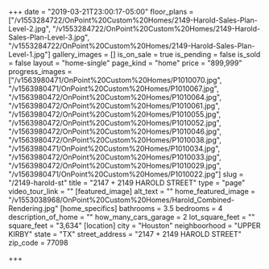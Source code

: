 +++
date = "2019-03-21T23:00:17-05:00"
floor_plans = ["/v1553284722/OnPoint%20Custom%20Homes/2149-Harold-Sales-Plan-Level-2.jpg", "/v1553284722/OnPoint%20Custom%20Homes/2149-Harold-Sales-Plan-Level-3.jpg", "/v1553284722/OnPoint%20Custom%20Homes/2149-Harold-Sales-Plan-Level-1.jpg"]
gallery_images = []
is_on_sale = true
is_pending = false
is_sold = false
layout = "home-single"
page_kind = "home"
price = "899,999"
progress_images = ["/v1563980471/OnPoint%20Custom%20Homes/P1010070.jpg", "/v1563980471/OnPoint%20Custom%20Homes/P1010067.jpg", "/v1563980472/OnPoint%20Custom%20Homes/P1010064.jpg", "/v1563980472/OnPoint%20Custom%20Homes/P1010061.jpg", "/v1563980472/OnPoint%20Custom%20Homes/P1010055.jpg", "/v1563980472/OnPoint%20Custom%20Homes/P1010052.jpg", "/v1563980472/OnPoint%20Custom%20Homes/P1010046.jpg", "/v1563980472/OnPoint%20Custom%20Homes/P1010038.jpg", "/v1563980471/OnPoint%20Custom%20Homes/P1010034.jpg", "/v1563980472/OnPoint%20Custom%20Homes/P1010033.jpg", "/v1563980472/OnPoint%20Custom%20Homes/P1010029.jpg", "/v1563980471/OnPoint%20Custom%20Homes/P1010022.jpg"]
slug = "/2149-harold-st"
title = "2147 + 2149 HAROLD STREET"
type = "page"
video_tour_link = ""
[featured_image]
alt_text = ""
home_featured_image = "/v1553038968/OnPoint%20Custom%20Homes/Harold_Combined-Rendering.jpg"
[home_specifics]
bathrooms = 3.5
bedrooms = 4
description_of_home = ""
how_many_cars_garage = 2
lot_square_feet = ""
square_feet = "3,634"
[location]
city = "Houston"
neighboorhood = "UPPER KIRBY"
state = "TX"
street_address = "2147 + 2149 HAROLD STREET"
zip_code = 77098

+++
